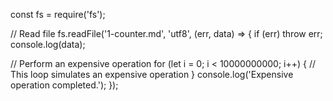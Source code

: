 const fs = require('fs');

// Read file
fs.readFile('1-counter.md', 'utf8', (err, data) => {
if (err) throw err;
console.log(data);

// Perform an expensive operation
for (let i = 0; i < 10000000000; i++) {
// This loop simulates an expensive operation
}
console.log('Expensive operation completed.');
});
